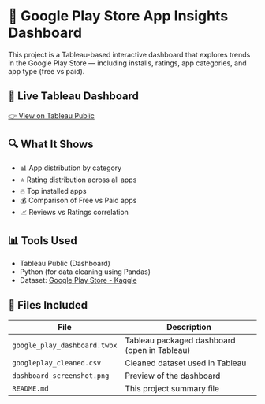 # 📱 Google Play Store App Insights Dashboard

This project is a Tableau-based interactive dashboard that explores trends in the Google Play Store — including installs, ratings, app categories, and app type (free vs paid).

## 🔗 Live Tableau Dashboard

[👉 View on Tableau Public](https://public.tableau.com/app/profile/barathbala.b/viz/GooglePlayDashboard_17508316470530/Dashboard1?publish=yes)

## 🔍 What It Shows

- 📊 App distribution by category
- ⭐ Rating distribution across all apps
- 🔥 Top installed apps
- 💰 Comparison of Free vs Paid apps
- 📈 Reviews vs Ratings correlation

## 📊 Tools Used

- Tableau Public (Dashboard)
- Python (for data cleaning using Pandas)
- Dataset: [Google Play Store - Kaggle](https://www.kaggle.com/datasets/lava18/google-play-store-apps)

## 📁 Files Included

| File | Description |
|------|-------------|
| `google_play_dashboard.twbx` | Tableau packaged dashboard (open in Tableau) |
| `googleplay_cleaned.csv`     | Cleaned dataset used in Tableau |
| `dashboard_screenshot.png`   | Preview of the dashboard |
| `README.md`                  | This project summary file |



